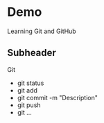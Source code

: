 # Demo
Learning Git and GitHub

## Subheader

Git
- git status
- git add
- git commit -m "Description" 
- git push
- git ...